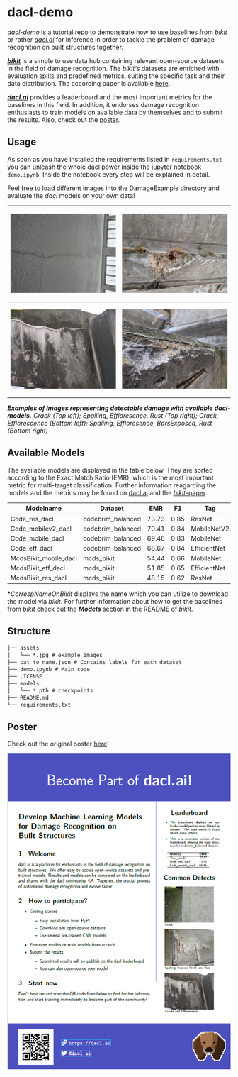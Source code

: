 # dacl-demo

*dacl-demo* is a tutorial repo to demonstrate how to use baselines from [*bikit*](https://github.com/phiyodr/building-inspection-toolkit) or rather [*dacl.ai*](https://dacl.ai) for inference in order to tackle the problem of damage recognition on built structures together.

[***bikit***](https://github.com/phiyodr/building-inspection-toolkit) is a simple to use data hub containing relevant open-source datasets in the field of damage recognition. The *bikit's* datasets are enriched with evaluation splits and predefined metrics, suiting the specific task and their data distribution. The according paper is available [here](https://arxiv.org/abs/2202.07012).

[***dacl.ai***](https://dacl.ai) provides a leaderboard and the most important metrics for the baselines in this field.
In addition, it endorses damage recognition enthusiasts to train models on available data by themselves and to submit the results. Also, check out the [poster](#poster).


## Usage

As soon as you have installed the requirements listed in `requirements.txt` you can unleash the whole dacl power inside the jupyter notebook `demo.ipynb`. Inside the notebook every step will be explained in detail. 

Feel free to load different images into the DamageExample directory and evaluate the *dacl* models on your own data!

|<p align="mid"><img src="assets/DamageExamples/11_001990.jpg" alt="drawing" width="300"/></p>|<p align="mid"><img src="assets/DamageExamples/11_008121.jpg" alt="drawing" width="300"/></p>|
|:--:|:--:| 
|<p align="mid"><img src="assets/DamageExamples/11_010057.jpg" alt="drawing" width="300"/></p>|<p align="mid"><img src="assets/DamageExamples/11_010332.jpg" alt="drawing" width="300"/></p>|


***Examples of images representing detectable damage with available dacl-models.** Crack (Top left); Spalling, Effloresence, Rust (Top right); Crack, Efflorescence (Bottom left); Spalling, Effloresence, BarsExposed, Rust (Bottom right)*

## Available Models

The available models are displayed in the table below. They are sorted according to the Exact Match Ratio (EMR), which is the most important metric for multi-target classification. Further information reagarding the models and the metrics may be found on [dacl.ai](https://dacl.ai/bikit.html) and the [*bikit*-paper](https://arxiv.org/abs/2202.07012).

| Modelname             | Dataset           | EMR   | F1   | Tag          | Checkpoint                |CorrespNameOnBikit*                   |
|-----------------------|-------------------|-------|------|--------------|---------------------------|--------------------------------------|
| Code_res_dacl         | codebrim_balanced | 73.73 | 0.85 | ResNet       | Code_res_dacl.pth         |CODEBRIMbalanced_ResNet50_hta         |
| Code_mobilev2_dacl    | codebrim_balanced |70.41  | 0.84 | MobileNetV2  | Code_mobilev2_dacl.pth    |CODEBRIMbalanced_MobileNetV2          |
| Code_mobile_dacl      | codebrim_balanced | 69.46 | 0.83 | MobileNet    | Code_mobile_dacl.pth      |CODEBRIMbalanced_MobileNetV3Large_hta |
| Code_eff_dacl         | codebrim_balanced | 68.67 | 0.84 | EfficientNet | Code_eff_dacl.pth         |CODEBRIMbalanced_EfficientNetV1B0_dhb |
| McdsBikit_mobile_dacl | mcds_bikit        | 54.44 | 0.66 | MobileNet    | McdsBikit_mobile_dacl.pth |MCDSbikit_MobileNetV3Large_hta        |
| McdsBikit_eff_dacl    | mcds_bikit        | 51.85 | 0.65 | EfficientNet | McdsBikit_eff_dacl.pth    |MCDSbikit_EfficientNetV1B0_dhb        |
| McdsBikit_res_dacl    | mcds_bikit        | 48.15 | 0.62 | ResNet       | McdsBikit_res_dacl.pth    |MCDSbikit_ResNet50_dhb                |

**CorrespNameOnBikit* displays the name which you can utilize to download the model via *bikit*. For further information about how to get the baselines from *bikit* check out the ***Models*** section in the README of [*bikit*](https://github.com/phiyodr/building-inspection-toolkit). 

## Structure

```
├── assets
│   └── *.jpg # example images
├── cat_to_name.json # Contains labels for each dataset
├── demo.ipynb # Main code
├── LICENSE
├── models
│   └── *.pth # checkpoints
├── README.md
└── requirements.txt
```

## Poster

Check out the original poster [here](https://www.researchgate.net/publication/362592830_Become_Part_of_daclai_Develop_Machine_Learning_Models_for_Damage_Recognition_on_Built_Structures)!

<img src="assets\DaclPoster.png" alt="drawing" width="800"/>